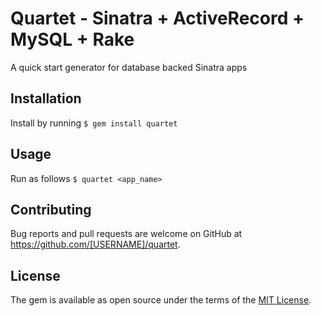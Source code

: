 # Quartet - Sinatra + ActiveRecord + MySQL + Rake
A quick start generator for database backed Sinatra apps

## Installation
Install by running
`$ gem install quartet`

## Usage
Run as follows
`$ quartet <app_name>`

## Contributing

Bug reports and pull requests are welcome on GitHub at https://github.com/[USERNAME]/quartet.

## License

The gem is available as open source under the terms of the [MIT License](https://opensource.org/licenses/MIT).
